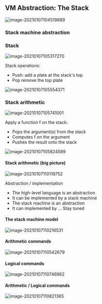 ## VM Abstraction: The Stack

![image-20210107104519889](https://loyioblog.oss-cn-beijing.aliyuncs.com/LoyioBlog/202101075gt1eA.png)

### Stack machine abstraction



### Stack

![image-20210107105317270](https://loyioblog.oss-cn-beijing.aliyuncs.com/LoyioBlog/20210107timYEB.png)

Stack operations:

- Push: add a plate at the stack's top
- Pop remove the top plate

![image-20210107105554371](https://loyioblog.oss-cn-beijing.aliyuncs.com/LoyioBlog/20210107BKenWs.png)







### Stack arithmetic

![image-20210107105741001](https://loyioblog.oss-cn-beijing.aliyuncs.com/LoyioBlog/20210107DP0K7p.png)



Apply a function f on the stack:

- Pops the argument(s) from the stack
- Computes f on the argument
- Pushes the result onto the stack

![image-20210107105824589](https://loyioblog.oss-cn-beijing.aliyuncs.com/LoyioBlog/202101078I2gEX.png)



#### Stack arithmetic (big picture)

![image-20210107110119752](https://loyioblog.oss-cn-beijing.aliyuncs.com/LoyioBlog/20210107mgWLNx.png)

Abstraction / implementation

- The high-level language is an abstraction
- It can be implemented by a stack machine
- The stack machine is an abstraction
- It can implemented by ... Stay tuned







#### The stack machine model

![image-20210107110216531](https://loyioblog.oss-cn-beijing.aliyuncs.com/LoyioBlog/20210107bPsZ4C.png)



#### Arithmetic commands

![image-20210107110542679](https://loyioblog.oss-cn-beijing.aliyuncs.com/LoyioBlog/20210107HtXZYc.png)

#### Logical commands

![image-20210107110746962](https://loyioblog.oss-cn-beijing.aliyuncs.com/LoyioBlog/20210107ouyvR3.png)





#### Arithmetic / Logical commands

![image-20210107110821365](https://loyioblog.oss-cn-beijing.aliyuncs.com/LoyioBlog/20210107hAqW9K.png)

